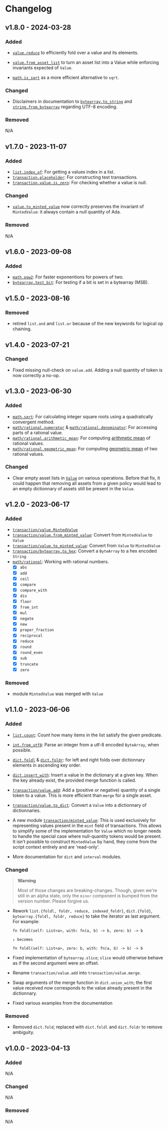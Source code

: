 # Changelog

## v1.8.0 - 2024-03-28

### Added

- [`value.reduce`](https://aiken-lang.github.io/stdlib/aiken/transaction/value.html#reduce)
  to efficiently fold over a value and its elements.

- [`value.from_asset_list`](https://aiken-lang.github.io/stdlib/aiken/transaction/value.html#from_asset_list)
  to turn an asset list into a Value while enforcing invariants expected of
  `Value`.

- [`math.is_sqrt`](https://aiken-lang.github.io/stdlib/aiken/math.html#is_sqrt)
  as a more efficient alternative to `sqrt`.

### Changed

- Disclaimers in documentation to
  [`bytearray.to_string`](https://aiken-lang.github.io/stdlib/aiken/bytearray.html#to_string)
  and
  [`string.from_bytearray`](https://aiken-lang.github.io/stdlib/aiken/string.html#from_bytearray)
  regarding UTF-8 encoding.

### Removed

N/A

## v1.7.0 - 2023-11-07

### Added

- [`list.index_of`](https://aiken-lang.github.io/stdlib/aiken/list.html#index_of):
  For getting a values index in a list.
- [`transaction.placeholder`](https://aiken-lang.github.io/stdlib/aiken/transaction.html#placeholder):
  For constructing test transactions.
- [`transaction.value.is_zero`](https://aiken-lang.github.io/stdlib/aiken/transaction/value.html#is_zero):
  For checking whether a value is null.

### Changed

- [`value.to_minted_value`](https://aiken-lang.github.io/stdlib/aiken/transaction/value.html#to_minted_value)
  now correctly preserves the invariant of `MintedValue`: it always contain a
  null quantity of Ada.

### Removed

N/A

## v1.6.0 - 2023-09-08

### Added

- [`math.pow2`](https://aiken-lang.github.io/stdlib/aiken/math.html#pow2): For
  faster exponentions for powers of two.
- [`bytearray.test_bit`](https://aiken-lang.github.io/stdlib/aiken/bytearray.html#test_bit):
  For testing if a bit is set in a bytearray (MSB).

## v1.5.0 - 2023-08-16

### Removed

- retired `list.and` and `list.or` because of the new keywords for logical op
  chaining.

## v1.4.0 - 2023-07-21

### Changed

- Fixed missing null-check on `value.add`. Adding a null quantity of token is
  now correctly a no-op.

## v1.3.0 - 2023-06-30

### Added

- [`math.sqrt`](https://aiken-lang.github.io/stdlib/aiken/math.html#sqrt): For
  calculating integer square roots using a quadratically convergent method.
- [`math/rational.numerator`](https://aiken-lang.github.io/stdlib/aiken/math/rational.html#numerator)
  &
  [`math/rational.denominator`](https://aiken-lang.github.io/stdlib/aiken/math/rational.html#numerator):
  For accessing parts of a rational value.
- [`math/rational.arithmetic_mean`](https://aiken-lang.github.io/stdlib/aiken/math/rational.html#arithmetic_mean):
  For computing [arithmetic mean](https://en.wikipedia.org/wiki/Arithmetic_mean)
  of rational values.
- [`math/rational.geometric_mean`](https://aiken-lang.github.io/stdlib/aiken/math/rational.html#geometric_mean):
  For computing [geometric mean](https://en.wikipedia.org/wiki/Geometric_mean)
  of two rational values.

### Changed

- Clear empty asset lists in
  [`Value`](https://aiken-lang.github.io/stdlib/aiken/transaction/value.html#Value)
  on various operations. Before that fix, it could happen that removing all
  assets from a given policy would lead to an empty dictionnary of assets still
  be present in the `Value`.

## v1.2.0 - 2023-06-17

### Added

- [`transaction/value.MintedValue`](https://aiken-lang.github.io/stdlib/aiken/transaction/value.html#MintedValue)
- [`transaction/value.from_minted_value`](https://aiken-lang.github.io/stdlib/aiken/transaction/value.html#from_minted_value):
  Convert from `MintedValue` to `Value`
- [`transaction/value.to_minted_value`](https://aiken-lang.github.io/stdlib/aiken/transaction/value.html#to_minted_value):
  Convert from `Value` to `MintedValue`
- [`transaction/bytearray.to_hex`](https://aiken-lang.github.io/stdlib/aiken/bytearray.html#to_hex):
  Convert a `ByteArray` to a hex encoded `String`
- [`math/rational`](https://aiken-lang.github.io/stdlib/aiken/math/rational.html):
  Working with rational numbers.
  - [x] `abs`
  - [x] `add`
  - [x] `ceil`
  - [x] `compare`
  - [x] `compare_with`
  - [x] `div`
  - [x] `floor`
  - [x] `from_int`
  - [x] `mul`
  - [x] `negate`
  - [x] `new`
  - [x] `proper_fraction`
  - [x] `reciprocal`
  - [x] `reduce`
  - [x] `round`
  - [x] `round_even`
  - [x] `sub`
  - [x] `truncate`
  - [x] `zero`

### Removed

- module `MintedValue` was merged with `Value`

## v1.1.0 - 2023-06-06

### Added

- [`list.count`](https://aiken-lang.github.io/stdlib/aiken/list.html#count):
  Count how many items in the list satisfy the given predicate.

- [`int.from_utf8`](https://aiken-lang.github.io/stdlib/aiken/int.html#from_utf8):
  Parse an integer from a utf-8 encoded `ByteArray`, when possible.

- [`dict.foldl`](https://aiken-lang.github.io/stdlib/aiken/dict.html#foldl) &
  [`dict.foldr`](https://aiken-lang.github.io/stdlib/aiken/dict.html#foldr): for
  left and right folds over dictionnary elements in ascending key order.

- [`dict.insert_with`](https://aiken-lang.github.io/stdlib/aiken/dict.html#insert_with):
  Insert a value in the dictionary at a given key. When the key already exist,
  the provided merge function is called.

- [`transaction/value.add`](https://aiken-lang.github.io/stdlib/aiken/transaction/value.html#add):
  Add a (positive or negative) quantity of a single token to a value. This is
  more efficient than `merge` for a single asset.

- [`transaction/value.to_dict`](https://aiken-lang.github.io/stdlib/aiken/transaction/value.html#to_dict):
  Convert a `Value` into a dictionnary of dictionnaries.

- A new module
  [`transaction/minted_value`](https://aiken-lang.github.io/stdlib/aiken/transaction/minted_value.html):
  This is used exclusively for representing values present in the `mint` field
  of transactions. This allows to simplify some of the implementation for
  `Value` which no longer needs to handle the special case where null-quantity
  tokens would be present. It isn't possible to construct `MintedValue` by hand,
  they come from the script context entirely and are 'read-only'.

- More documentation for `dict` and `interval` modules.

### Changed

> **Warning**
>
> Most of those changes are breaking-changes. Though, given we're still in an
> alpha state, only the `minor` component is bumped from the version number.
> Please forgive us.

- Rework `list.{foldl, foldr, reduce, indexed_foldr}`, `dict.{fold}`,
  `bytearray.{foldl, foldr, reduce}` to take the iterator as last argument. For
  example:

  ```
  fn foldl(self: List<a>, with: fn(a, b) -> b, zero: b) -> b

  ↓ becomes

  fn foldl(self: List<a>, zero: b, with: fn(a, b) -> b) -> b
  ```

- Fixed implementation of `bytearray.slice`; `slice` would otherwise behave as
  if the second argument were an offset.

- Rename `transaction/value.add` into `transaction/value.merge`.

- Swap arguments of the merge function in `dict.union_with`; the first value
  received now corresponds to the value already present in the dictionnary.

- Fixed various examples from the documentation

### Removed

- Removed `dict.fold`; replaced with `dict.foldl` and `dict.foldr` to remove
  ambiguity.

## v1.0.0 - 2023-04-13

### Added

N/A

### Changed

N/A

### Removed

N/A
